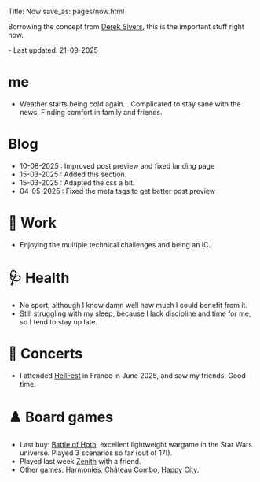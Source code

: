 Title: Now
save_as: pages/now.html

Borrowing the concept from [Derek Sivers](https://nownownow.com/about), this is the important stuff right now.

\- Last updated: 21-09-2025

# me

* Weather starts being cold again... Complicated to stay sane with the news. Finding comfort in family and friends.

# Blog

* 10-08-2025 : Improved post preview and fixed landing page
* 15-03-2025 : Added this section.
* 15-03-2025 : Adapted the css a bit.
* 04-05-2025 : Fixed the meta tags to get better post preview

# 💼 Work

* Enjoying the multiple technical challenges and being an IC.

# 🩺 Health

* No sport, although I know damn well how much I could benefit from it.
* Still struggling with my sleep, because I lack discipline and time for me, so I tend to stay up late.

# 🎵 Concerts

* I attended [HellFest](https://hellfest.fr/) in France in June 2025, and saw my friends. Good time.

# ♟️ Board games

* Last buy: [Battle of Hoth](https://boardgamegeek.com/boardgame/444481/star-wars-battle-of-hoth), excellent lightweight wargame in the Star Wars universe. Played 3 scenarios so far (out of 17!).
* Played last week [Zenith](https://boardgamegeek.com/boardgame/424219/zenith) with a friend.
* Other games: [Harmonies](https://boardgamegeek.com/boardgame/414317/harmonies), [Château Combo](https://boardgamegeek.com/boardgame/416851/castle-combo), [Happy City](https://boardgamegeek.com/boardgame/319793/happy-city).
